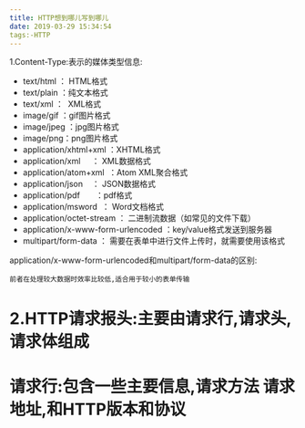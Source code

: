 ```yaml
---
title: HTTP想到哪儿写到哪儿
date: 2019-03-29 15:34:54
tags:-HTTP
---
```

1.Content-Type:表示的媒体类型信息:
* text/html ： HTML格式
* text/plain ：纯文本格式      
* text/xml ：  XML格式
* image/gif ：gif图片格式    
* image/jpeg ：jpg图片格式 
* image/png：png图片格式
* application/xhtml+xml ：XHTML格式
* application/xml     ： XML数据格式
* application/atom+xml  ：Atom XML聚合格式    
* application/json    ： JSON数据格式
* application/pdf       ：pdf格式  
* application/msword  ： Word文档格式
* application/octet-stream ： 二进制流数据（如常见的文件下载）
* application/x-www-form-urlencoded ：key/value格式发送到服务器
* multipart/form-data ： 需要在表单中进行文件上传时，就需要使用该格式

application/x-www-form-urlencoded和multipart/form-data的区别:

	前者在处理较大数据时效率比较低,适合用于较小的表单传输

# 2.HTTP请求报头:主要由请求行,请求头,请求体组成	
# 请求行:包含一些主要信息,请求方法 请求地址,和HTTP版本和协议
